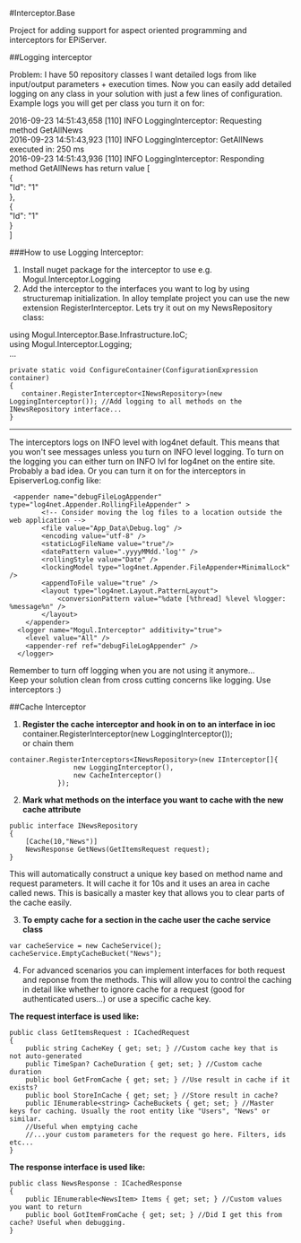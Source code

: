 #Interceptor.Base

Project for adding support for aspect oriented programming and interceptors for EPiServer. 

##Logging interceptor

Problem: I have 50 repository classes I want detailed logs from like input/output parameters + execution times. 
Now you can easily add detailed logging on any class in your solution with just a few lines of configuration.
Example logs you will get per class you turn it on for:

2016-09-23 14:51:43,658 [110] INFO LoggingInterceptor: Requesting method GetAllNews  
2016-09-23 14:51:43,923 [110] INFO LoggingInterceptor: GetAllNews executed in: 250 ms  
2016-09-23 14:51:43,936 [110] INFO LoggingInterceptor: Responding method GetAllNews has return value [  
  {  
    "Id": "1"  
  },  
  {  
    "Id": "1"  
  }  
]  


###How to use Logging Interceptor:
1. Install nuget package for the interceptor to use e.g. Mogul.Interceptor.Logging
2. Add the interceptor to the interfaces you want to log by using structuremap initialization.
In alloy template project you can use the new extension RegisterInterceptor. Lets try it out on my NewsRepository class:

using Mogul.Interceptor.Base.Infrastructure.IoC;  
using Mogul.Interceptor.Logging;  
...  
``` 
private static void ConfigureContainer(ConfigurationExpression container)  
{  
   container.RegisterInterceptor<INewsRepository>(new LoggingInterceptor()); //Add logging to all methods on the INewsRepository interface...
}  
``` 

-----------------------------------------------------------------------------------  
The interceptors logs on INFO level with log4net default. This means that you won't see messages unless you turn on INFO level logging. 
To turn on the logging you can either turn on INFO lvl for log4net on the entire site. Probably a bad idea. 
Or you can turn it on for the interceptors in EpiserverLog.config like:  
``` 
 <appender name="debugFileLogAppender" type="log4net.Appender.RollingFileAppender" >  
        <!-- Consider moving the log files to a location outside the web application -->  
        <file value="App_Data\Debug.log" />  
        <encoding value="utf-8" />  
        <staticLogFileName value="true"/>  
        <datePattern value=".yyyyMMdd.'log'" />  
        <rollingStyle value="Date" />  
        <lockingModel type="log4net.Appender.FileAppender+MinimalLock" />  
        <appendToFile value="true" />  
        <layout type="log4net.Layout.PatternLayout">  
            <conversionPattern value="%date [%thread] %level %logger: %message%n" />  
        </layout>  
    </appender>  
  <logger name="Mogul.Interceptor" additivity="true">  
    <level value="All" />  
    <appender-ref ref="debugFileLogAppender" />  
  </logger> 
 ```
Remember to turn off logging when you are not using it anymore...  
Keep your solution clean from cross cutting concerns like logging. Use interceptors :)  


##Cache Interceptor

1. **Register the cache interceptor and hook in on to an interface in ioc**  
container.RegisterInterceptor<INewsRepository>(new LoggingInterceptor());  
or chain them  
```
container.RegisterInterceptors<INewsRepository>(new IInterceptor[]{
                new LoggingInterceptor(),
                new CacheInterceptor()
            });
```
2. **Mark what methods on the interface you want to cache with the new cache attribute**
```
public interface INewsRepository
{
    [Cache(10,"News")]
    NewsResponse GetNews(GetItemsRequest request);
}
```
This will automatically construct a unique key based on method name and request parameters. 
It will cache it for 10s and it uses an area in cache called news. This is basically a master key that allows you to clear parts of the cache easily.

3. **To empty cache for a section in the cache user the cache service class**
```
var cacheService = new CacheService();
cacheService.EmptyCacheBucket("News");
```
4. For advanced scenarios you can implement interfaces for both request and reponse from the methods. 
This will allow you to control the caching in detail like whether to ignore cache for a request (good for authenticated users...) or use a specific cache key. 

**The request interface is used like:**
```
public class GetItemsRequest : ICachedRequest
{
    public string CacheKey { get; set; } //Custom cache key that is not auto-generated
    public TimeSpan? CacheDuration { get; set; } //Custom cache duration
    public bool GetFromCache { get; set; } //Use result in cache if it exists?
    public bool StoreInCache { get; set; } //Store result in cache?
    public IEnumerable<string> CacheBuckets { get; set; } //Master keys for caching. Usually the root entity like "Users", "News" or similar. 
	//Useful when emptying cache
	//...your custom parameters for the request go here. Filters, ids etc...
}
```
**The response interface is used like:**
```
public class NewsResponse : ICachedResponse
{
    public IEnumerable<NewsItem> Items { get; set; } //Custom values you want to return
    public bool GotItemFromCache { get; set; } //Did I get this from cache? Useful when debugging.
}
```
